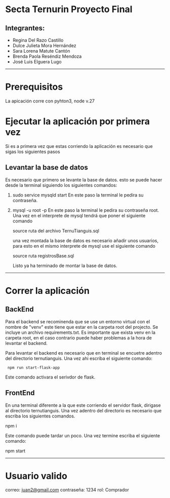 # Secta Ternurin Proyecto Final

## Integrantes:

- Regina Del Razo Castillo
- Dulce Julieta Mora Hernández
- Sara Lorena Matute Cantón
- Brenda Paola Reséndiz Mendoza
- José Luis Elguera Lugo
---------------------------------------------------------------------------------------------------------------------------

# Prerequisitos 
La apicación corre con pyhton3, node v.27

# Ejecutar la aplicación por primera vez 

Si es a primera vez que estas corriendo la aplicación es necesario que sigas los siguientes pasos 

## Levantar la base de datos

Es necesario que primero se levante la base de datos.
esto se puede hacer desde la terminal siguiendo los siguientes comandos:
 1. sudo service mysqld start
   En este paso la terminal le pedira su contraseña. 
 2. mysql -u root -p
    En este paso la terminal le pedira su contraseña root.
    Una vez en el interprete de mysql tendrá que poner el siguiente comando

    source  ruta del archivo  TernuTianguis.sql 

    una vez montada la base de datos es necesario añadir unos usuarios, para esto en el mismo interprete de mysql use el siguiente comando

    source  ruta registrosBase.sql 

    Listo ya ha terminado de montar la base de datos.
----------------------------------------------------------------------------------------------------------------------------------
# Correr la aplicación 

## BackEnd

Para el backend se recominenda que se use un entorno virtual con el nombre de "venv" este tiene que estar en la carpeta root del projecto. Se incluye un archivo requirements.txt. Es importante que exista venv en la carpeta root, en el caso contrario puede haber problemas a la hora de levantar el backend.

Para levantar el backend es necesario que en terminal se encuetre adentro del directorio ternutianguis. Una vez ahi escriba el siguiente comando:

     npm run start-flask-app
     
Este comando activara el serivdor de flask.

## FrontEnd
En una terminal diferente a la que este corriendo el servidor flask, dirigase al directorio ternutianguis. Una vez adentro del directorio es necesario que escriba los siguientes comandos.

  npm i 
  
Este comando puede tardar un poco. Una vez termine escriba el siguiente comando:

npm start 

-----------------------------------------------------------------------------------------------------------------------------------------------------------------------
# Usuario valido 
correo: juan2@gmail.com 
contraseña: 1234
rol: Comprador






